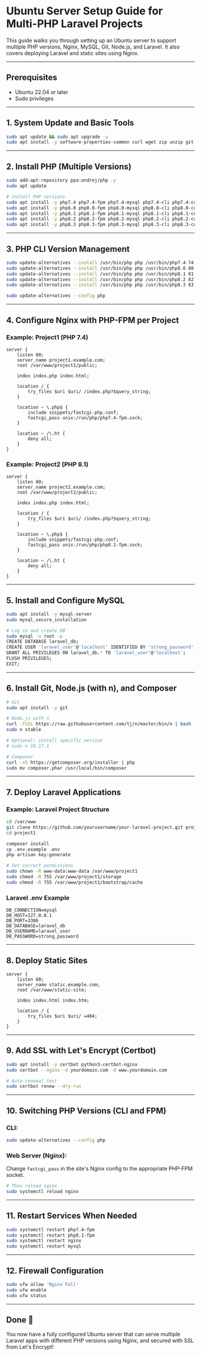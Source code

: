 # Ubuntu Server Setup Guide for Multi-PHP Laravel Projects

This guide walks you through setting up an Ubuntu server to support multiple PHP versions, Nginx, MySQL, Git, Node.js, and Laravel. It also covers deploying Laravel and static sites using Nginx.

---

## Prerequisites

* Ubuntu 22.04 or later
* Sudo privileges

---

## 1. System Update and Basic Tools

```bash
sudo apt update && sudo apt upgrade -y
sudo apt install -y software-properties-common curl wget zip unzip git nginx build-essential ca-certificates lsb-release apt-transport-https
```

---

## 2. Install PHP (Multiple Versions)

```bash
sudo add-apt-repository ppa:ondrej/php -y
sudo apt update

# Install PHP versions
sudo apt install -y php7.4 php7.4-fpm php7.4-mysql php7.4-cli php7.4-curl php7.4-mbstring php7.4-xml php7.4-bcmath php7.4-zip php7.4-soap
sudo apt install -y php8.0 php8.0-fpm php8.0-mysql php8.0-cli php8.0-curl php8.0-mbstring php8.0-xml php8.0-bcmath php8.0-zip php8.0-soap
sudo apt install -y php8.1 php8.1-fpm php8.1-mysql php8.1-cli php8.1-curl php8.1-mbstring php8.1-xml php8.1-bcmath php8.1-zip php8.1-soap
sudo apt install -y php8.2 php8.2-fpm php8.2-mysql php8.2-cli php8.2-curl php8.2-mbstring php8.2-xml php8.2-bcmath php8.2-zip php8.2-soap
sudo apt install -y php8.3 php8.3-fpm php8.3-mysql php8.3-cli php8.3-curl php8.3-mbstring php8.3-xml php8.3-bcmath php8.3-zip php8.3-soap
```

---

## 3. PHP CLI Version Management

```bash
sudo update-alternatives --install /usr/bin/php php /usr/bin/php7.4 74
sudo update-alternatives --install /usr/bin/php php /usr/bin/php8.0 80
sudo update-alternatives --install /usr/bin/php php /usr/bin/php8.1 81
sudo update-alternatives --install /usr/bin/php php /usr/bin/php8.2 82
sudo update-alternatives --install /usr/bin/php php /usr/bin/php8.3 83

sudo update-alternatives --config php
```

---

## 4. Configure Nginx with PHP-FPM per Project

### Example: Project1 (PHP 7.4)

```nginx
server {
    listen 80;
    server_name project1.example.com;
    root /var/www/project1/public;

    index index.php index.html;

    location / {
        try_files $uri $uri/ /index.php?$query_string;
    }

    location ~ \.php$ {
        include snippets/fastcgi-php.conf;
        fastcgi_pass unix:/run/php/php7.4-fpm.sock;
    }

    location ~ /\.ht {
        deny all;
    }
}
```

### Example: Project2 (PHP 8.1)

```nginx
server {
    listen 80;
    server_name project2.example.com;
    root /var/www/project2/public;

    index index.php index.html;

    location / {
        try_files $uri $uri/ /index.php?$query_string;
    }

    location ~ \.php$ {
        include snippets/fastcgi-php.conf;
        fastcgi_pass unix:/run/php/php8.1-fpm.sock;
    }

    location ~ /\.ht {
        deny all;
    }
}
```

---

## 5. Install and Configure MySQL

```bash
sudo apt install -y mysql-server
sudo mysql_secure_installation

# Log in and create DB
sudo mysql -u root -p
CREATE DATABASE laravel_db;
CREATE USER 'laravel_user'@'localhost' IDENTIFIED BY 'strong_password';
GRANT ALL PRIVILEGES ON laravel_db.* TO 'laravel_user'@'localhost';
FLUSH PRIVILEGES;
EXIT;
```

---

## 6. Install Git, Node.js (with n), and Composer

```bash
# Git
sudo apt install -y git

# Node.js with n
curl -fsSL https://raw.githubusercontent.com/tj/n/master/bin/n | bash -
sudo n stable

# Optional: install specific version
# sudo n 18.17.1

# Composer
curl -sS https://getcomposer.org/installer | php
sudo mv composer.phar /usr/local/bin/composer
```

---

## 7. Deploy Laravel Applications

### Example: Laravel Project Structure

```bash
cd /var/www
git clone https://github.com/yourusername/your-laravel-project.git project1
cd project1

composer install
cp .env.example .env
php artisan key:generate

# Set correct permissions
sudo chown -R www-data:www-data /var/www/project1
sudo chmod -R 755 /var/www/project1/storage
sudo chmod -R 755 /var/www/project1/bootstrap/cache
```

### Laravel .env Example

```
DB_CONNECTION=mysql
DB_HOST=127.0.0.1
DB_PORT=3306
DB_DATABASE=laravel_db
DB_USERNAME=laravel_user
DB_PASSWORD=strong_password
```

---

## 8. Deploy Static Sites

```nginx
server {
    listen 80;
    server_name static.example.com;
    root /var/www/static-site;

    index index.html index.htm;

    location / {
        try_files $uri $uri/ =404;
    }
}
```

---

## 9. Add SSL with Let's Encrypt (Certbot)

```bash
sudo apt install -y certbot python3-certbot-nginx
sudo certbot --nginx -d yourdomain.com -d www.yourdomain.com

# Auto-renewal test
sudo certbot renew --dry-run
```

---

## 10. Switching PHP Versions (CLI and FPM)

### CLI:

```bash
sudo update-alternatives --config php
```

### Web Server (Nginx):

Change `fastcgi_pass` in the site's Nginx config to the appropriate PHP-FPM socket.

```bash
# Then reload nginx
sudo systemctl reload nginx
```

---

## 11. Restart Services When Needed

```bash
sudo systemctl restart php7.4-fpm
sudo systemctl restart php8.1-fpm
sudo systemctl restart nginx
sudo systemctl restart mysql
```

---

## 12. Firewall Configuration

```bash
sudo ufw allow 'Nginx Full'
sudo ufw enable
sudo ufw status
```

---

## Done 🎉

You now have a fully configured Ubuntu server that can serve multiple Laravel apps with different PHP versions using Nginx, and secured with SSL from Let's Encrypt!
